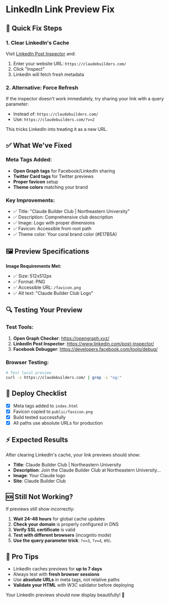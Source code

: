 # LinkedIn Link Preview Fix

## 🚀 Quick Fix Steps

### 1. Clear LinkedIn's Cache
Visit [LinkedIn Post Inspector](https://www.linkedin.com/post-inspector/) and:
1. Enter your website URL: `https://claudebuilders.com/`
2. Click "Inspect"
3. LinkedIn will fetch fresh metadata

### 2. Alternative: Force Refresh
If the inspector doesn't work immediately, try sharing your link with a query parameter:
- Instead of: `https://claudebuilders.com/`
- Use: `https://claudebuilders.com/?v=2`

This tricks LinkedIn into treating it as a new URL.

## ✅ What We've Fixed

### Meta Tags Added:
- **Open Graph tags** for Facebook/LinkedIn sharing
- **Twitter Card tags** for Twitter previews
- **Proper favicon** setup
- **Theme colors** matching your brand

### Key Improvements:
- ✅ Title: "Claude Builder Club | Northeastern University"
- ✅ Description: Comprehensive club description
- ✅ Image: Logo with proper dimensions
- ✅ Favicon: Accessible from root path
- ✅ Theme color: Your coral brand color (#E17B5A)

## 🖼️ Preview Specifications

**Image Requirements Met:**
- ✅ Size: 512x512px
- ✅ Format: PNG
- ✅ Accessible URL: `/favicon.png`
- ✅ Alt text: "Claude Builder Club Logo"

## 🔍 Testing Your Preview

### Test Tools:
1. **Open Graph Checker**: https://opengraph.xyz/
2. **LinkedIn Post Inspector**: https://www.linkedin.com/post-inspector/
3. **Facebook Debugger**: https://developers.facebook.com/tools/debug/

### Browser Testing:
```bash
# Test local preview
curl -s https://claudebuilders.com/ | grep -i "og:"
```

## 📝 Deploy Checklist

- [x] Meta tags added to `index.html`
- [x] Favicon copied to `public/favicon.png`
- [x] Build tested successfully
- [x] All paths use absolute URLs for production

## ⚡ Expected Results

After clearing LinkedIn's cache, your link previews should show:
- **Title**: Claude Builder Club | Northeastern University
- **Description**: Join the Claude Builder Club at Northeastern University...
- **Image**: Your Claude logo
- **Site**: Claude Builder Club

## 🆘 Still Not Working?

If previews still show incorrectly:

1. **Wait 24-48 hours** for global cache updates
2. **Check your domain** is properly configured in DNS
3. **Verify SSL certificate** is valid
4. **Test with different browsers** (incognito mode)
5. **Use the query parameter trick**: `?v=3`, `?v=4`, etc.

## 🎯 Pro Tips

- LinkedIn caches previews for **up to 7 days**
- Always test with **fresh browser sessions**
- Use **absolute URLs** in meta tags, not relative paths
- **Validate your HTML** with W3C validator before deploying

Your LinkedIn previews should now display beautifully! 🎉
